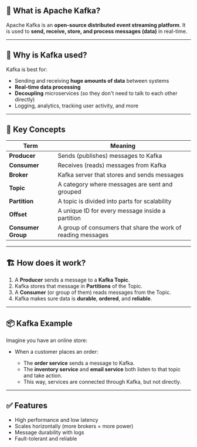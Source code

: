 ## 📌 What is Apache Kafka?

Apache Kafka is an **open-source distributed event streaming platform**. It is used to **send, receive, store, and process messages (data)** in real-time.

---

## 🎯 Why is Kafka used?

Kafka is best for:

* Sending and receiving **huge amounts of data** between systems
* **Real-time data processing**
* **Decoupling** microservices (so they don't need to talk to each other directly)
* Logging, analytics, tracking user activity, and more

---

## 🔧 Key Concepts

| Term               | Meaning                                                      |
| ------------------ | ------------------------------------------------------------ |
| **Producer**       | Sends (publishes) messages to Kafka                          |
| **Consumer**       | Receives (reads) messages from Kafka                         |
| **Broker**         | Kafka server that stores and sends messages                  |
| **Topic**          | A category where messages are sent and grouped               |
| **Partition**      | A topic is divided into parts for scalability                |
| **Offset**         | A unique ID for every message inside a partition             |
| **Consumer Group** | A group of consumers that share the work of reading messages |

---

## 🏗️ How does it work?

1. A **Producer** sends a message to a **Kafka Topic**.
2. Kafka stores that message in **Partitions** of the Topic.
3. A **Consumer** (or group of them) reads messages from the Topic.
4. Kafka makes sure data is **durable**, **ordered**, and **reliable**.

---

## 📦 Kafka Example

Imagine you have an online store:

* When a customer places an order:

  * The **order service** sends a message to Kafka.
  * The **inventory service** and **email service** both listen to that topic and take action.
  * This way, services are connected through Kafka, but not directly.

---

## ✅ Features

* High performance and low latency
* Scales horizontally (more brokers = more power)
* Message durability with logs
* Fault-tolerant and reliable

